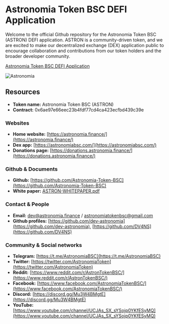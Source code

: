 # Astronomia Token BSC DEFI Application

Welcome to the official Github repository for the Astronomia Token BSC (ASTRON) DEFI application. ASTRON is a community-driven token, and we are excited to make our decentralized exchange (DEX) application public to encourage collaboration and contributions from our token holders and the broader developer community.

[Astronomia Token BSC DEFI Application](https://astronomiabsc.com/)

![Astronomia](https://astronomiabsc.com/astronomiabscapp.jpg)

## Resources

- **Token name:** Astronomia Token BSC (ASTRON)
- **Contract:** 0x6ae97e66eec23b4fdf77cd4ca423ecfbd439c39e

### Websites

- **Home website:** [https://astronomia.finance/](https://astronomia.finance/)
- **Dex app:** [https://astronomiabsc.com/](https://astronomiabsc.com/)
- **Donations page:** [https://donations.astronomia.finance/](https://donations.astronomia.finance/)

### Github & Documents

- **Github:** [https://github.com/Astronomia-Token-BSC](https://github.com/Astronomia-Token-BSC)
- **White paper:** [ASTRON-WHITEPAPER.pdf](https://github.com/Astronomia-Token-BSC/Documents/blob/main/Documents/astron-documents/whitepaper/ASTRON-WHITEPAPER.pdf)

### Contact & People

- **Email:** [dev@astronomia.finance](mailto:dev@astronomia.finance) / [astronomiatokenbsc@gmail.com](mailto:astronomiatokenbsc@gmail.com)
- **Github profiles:** [https://github.com/dev-astronomia](https://github.com/dev-astronomia), [https://github.com/DV4NS](https://github.com/DV4NS)

### Community & Social networks

- **Telegram:** [https://t.me/AstronomiaBSC](https://t.me/AstronomiaBSC)
- **Twitter:** [https://twitter.com/AstronomiaToken](https://twitter.com/AstronomiaToken)
- **Reddit:** [https://www.reddit.com/r/AstronTokenBSC/](https://www.reddit.com/r/AstronTokenBSC/)
- **Facebook:** [https://www.facebook.com/AstronomiaTokenBSC/](https://www.facebook.com/AstronomiaTokenBSC/)
- **Discord:** [https://discord.gg/Mu3W4BMgtE](https://discord.gg/Mu3W4BMgtE)
- **YouTube:** [https://www.youtube.com/channel/UCJAs_SX_sYSojp0YKfESyMQ](https://www.youtube.com/channel/UCJAs_SX_sYSojp0YKfESyMQ)
